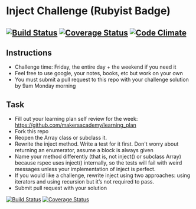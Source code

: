 Inject Challenge (Rubyist Badge)
================
[![Build Status](https://travis-ci.org/armi1189/inject-challenge.svg?branch=master)](https://travis-ci.org/armi1189/inject-challenge) [![Coverage Status](https://coveralls.io/repos/armi1189/inject-challenge/badge.svg?branch=master)](https://coveralls.io/r/armi1189/inject-challenge?branch=master) [![Code Climate](https://codeclimate.com/github/armi1189/inject-challenge/badges/gpa.svg)](https://codeclimate.com/github/armi1189/inject-challenge)
-------

Instructions
-------

* Challenge time: Friday, the entire day + the weekend if you need it
* Feel free to use google, your notes, books, etc but work on your own
* You must submit a pull request to this repo with your challenge solution by 9am Monday morning

Task
-----

* Fill out your learning plan self review for the week: https://github.com/makersacademy/learning_plan
* Fork this repo
* Reopen the Array class or subclass it.
* Rewrite the inject method. Write a test for it first. Don't worry about returning an enumerator, assume a block is always given
* Name your method differently (that is, not inject() or subclass Array) because rspec uses inject() internally, so the tests will fail with weird messages unless your implementation of inject is perfect.
* If you would like a challenge, rewrite inject using two approaches: using iterators and using recursion but it’s not required to pass.
* Submit pull request with your solution


[![Build Status](https://travis-ci.org/makersacademy/inject-challenge.svg?branch=master)](https://travis-ci.org/makersacademy/inject-challenge)
[![Coverage Status](https://coveralls.io/repos/makersacademy/inject-challenge/badge.png)](https://coveralls.io/r/makersacademy/inject-challenge)
